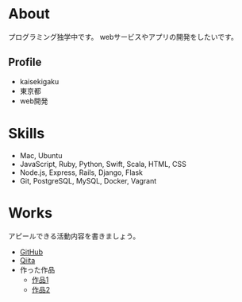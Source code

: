 # About
プログラミング独学中です。
webサービスやアプリの開発をしたいです。

## Profile
- kaisekigaku
- 東京都
- web開発

# Skills
- Mac, Ubuntu
- JavaScript, Ruby, Python, Swift, Scala, HTML, CSS
- Node.js, Express, Rails, Django, Flask
- Git, PostgreSQL, MySQL, Docker, Vagrant


# Works
アピールできる活動内容を書きましょう。
- [GitHub](https://github.com/kaisekigaku)
- [Qiita](QiitaのURL)
- 作った作品
  - [作品1](作品1のURL)
  - [作品2](作品2のURL)
  



